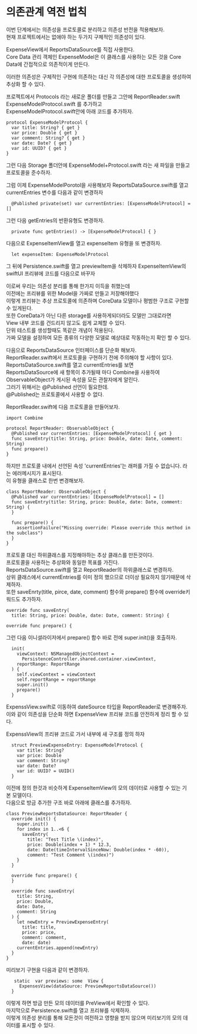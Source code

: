 # 의존관계 역전 법칙
이번 단계에서는 의존성을 프로토콜로 분리하고 의존성 반전을 적용해보자.   
현재 프로젝트에서는 없애야 하는 두가지 구체적인 의존성이 있다.  
         
ExpenseView에서 ReportsDataSource를 직접 사용한다.    
Core Data 관리 객체인 ExpenseModel은 이 클래스를 사용하는 모든 것을 Core Data에 간접적으로 의존적이게 만든다.
            
이러한 의존성은 구체적인 구현에 의존하는 대신 각 의존성에 대한 프로토콜을 생성하여 추상화 할 수 있다.
             
프로젝트에서 Protocols 라는 새로운 폴더를 만들고 그안에 ReportReader.swift ExpenseModelProtocol.swift 를 추가하고              
ExpenseModelProtocol.swift안에 아래 코드를 추가하자.            
```
protocol ExpenseModelProtocol {
  var title: String? { get }
  var price: Double { get }
  var comment: String? { get }
  var date: Date? { get }
  var id: UUID? { get }
}
```
그런 다음 Storage 폴더안에 ExpenseModel+Protocol.swift 라는 새 파일을 만들고 프로토콜을 준수하자.    
        
그럼 이제 ExpenseModelPorotol을 사용해보자
ReportsDataSource.swift를 열고 currentEntries 변수를 다음과 같이 변경하자
```
  @Published private(set) var currentEntries: [ExpenseModelProtocol] = []
```
그런 다음 getEntries의 반환유형도 변경하자.    
```
  private func getEntries() -> [ExpenseModelProtocol] { }
```
다음으로 ExpenseItemView를 열고 expenseItem 유형을 또 변경하자.    
```
  let expenseItem: ExpenseModelProtocol
```
그 뒤에 Persistence.swift를 열고 previewItem을 삭제하자
ExpenseItemView의 swiftUI 프리뷰에 코드를 다음으로 바꾸자
     
이로써 우리는 의존성 분리를 통해 한가지 이득을 취했는데     
이전에는 프리뷰를 위한 Model을 가짜로 만들고 저장해야했다    
이렇게 프리뷰는 추상 프로토콜에 의존하며 CoreData 모델이나 평범한 구조로 구현할수 있게된다.     
또한 CoreData가 아닌 다른 storage를 사용하게되더라도 모델만 그대로라면    
View 내부 코드를 건드리지 않고도 쉽게 교체할 수 있다.     
단위 테스트를 생성할때도 똑같은 개념이 적용된다.     
가짜 모델을 설정하여 모든 종류의 다양한 모델로 예상대로 작동하는지 확인 할 수 있다.     
     
다음으로 ReportsDataSource 인터페이스를 단순화 해보자.     
ReportReader.swift에서 프로토콜을 구현하기 전에 주의해야 할 사항이 있다.     
ReportsDataSource.swift를 열고 currentEntries를 보면      
ReportsDataSource에 새 항목이 추가될때 마다 Combine을 사용하여 ObservableObject가 게시된 속성을 모든 관찰자에게 알린다.     
그러기 위해서는 @Published 선언이 필요한데.      
@Published는 프로토콜에서 사용할 수 없다.    
     
ReportReader.swift에 다음 프로토콜을 만들어보자.    
```
import Combine

protocol ReportReader: ObservableObject {
  @Published var currentEntries: [ExpenseModelProtocol] { get }
  func saveEntry(title: String, price: Double, date: Date, comment: String)
  func prepare()
}
```
하지만 프로토콜 내에서 선언된 속성 'currentEntries'는 래퍼를 가질 수 없습니다. 라는 에러메시지가 표시된다.     
이 유형을 클래스로 한번 변경해보자.      
```
class ReportReader: ObservableObject {
  @Published var currentEntries: [ExpenseModelProtocol] = []
  func saveEntry(title: String, price: Double, date: Date, comment: String) {
  }

  func prepare() {
    assertionFailure("Missing override: Please override this method in the subclass")
  }
}
```
프로토콜 대신 하위클래스를 지정해야하는 추상 클래스를 만든것이다.    
프로토콜을 사용하는 추상화와 동일한 목표를 가진다.     
ReportsDataSource.swift를 열고 ReportReader의 하위클래스로 변경하자.    
상위 클래스에서 currentEntries를 이미 정의 했으므로 더이상 필요하지 않기때문에 삭제하자.     
또한  saveEnrty(title, pirce, date, comment) 함수와 prepare() 함수에 override키워드도 추가하자.    
```
override func saveEntry(
  title: String, price: Double, date: Date, comment: String) {

override func prepare() {

```
그런 다음 이니셜라이저에서 prepare() 함수 바로 전에 super.init()을 호출하자.    
```
  init(
    viewContext: NSManagedObjectContext =
      PersistenceController.shared.container.viewContext,
    reportRange: ReportRange
  ) {
    self.viewContext = viewContext
    self.reportRange = reportRange
    super.init()
    prepare()
  }
```
ExpenssView.swift로 이동하여 dateSource 타입을 ReportReader로 변경해주자.    
이와 같이 의존성을 단순화 하면 ExpenseView 프리뷰 코드를 안전하게 정리 할 수 있다.      
     
       
ExpenssView의 프리뷰 코드로 가서 내부에 새 구조를 정의 하자
```
  struct PreviewExpenseEntry: ExpenseModelProtocol {
    var title: String?
    var price: Double
    var comment: String?
    var date: Date?
    var id: UUID? = UUID()
  }
```
이전에 정의 한것과 비슷하게 ExpenseItemView의 모의 데이터로 사용할 수 있는 기본 모델이다.     
다음으로 방금 추가한 구조 바로 아래에 클래스를 추가하자.     
```
class PreviewReportsDataSource: ReportReader {
  override init() {
    super.init()
    for index in 1..<6 {
      saveEntry(
        title: "Test Title \(index)",
        price: Double(index + 1) * 12.3,
        date: Date(timeIntervalSinceNow: Double(index * -60)),
        comment: "Test Comment \(index)")
    }
  }

  override func prepare() {
  }

  override func saveEntry(
    title: String,
    price: Double,
    date: Date,
    comment: String
  ) {
    let newEntry = PreviewExpenseEntry(
      title: title,
      price: price,
      comment: comment,
      date: date)
    currentEntries.append(newEntry)
  }
}
```
미리보기 구현을 다음과 같이 변경하자.   
```
   static  var previews: some  View {
     ExpensesView(dataSource: PreviewReportsDataSource())
  }
```
이렇게 하면 방금 만든 모의 데이터를 PreView에서 확인할 수 있다.     
마지막으로 Persistence.swift를 열고 프리뷰를 삭제하자.    
이렇게 의존성 분리를 통해 모든것이 여전하고 영향을 받지 않으며 미리보기의 모의 데이터를 표시할 수 있다.   
